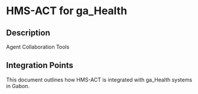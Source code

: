 # HMS-ACT for ga_Health

## Description

Agent Collaboration Tools

## Integration Points

This document outlines how HMS-ACT is integrated with ga_Health systems in Gabon.
